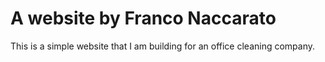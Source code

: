 # A website by Franco Naccarato

This is a simple website that I am building for an office cleaning company.